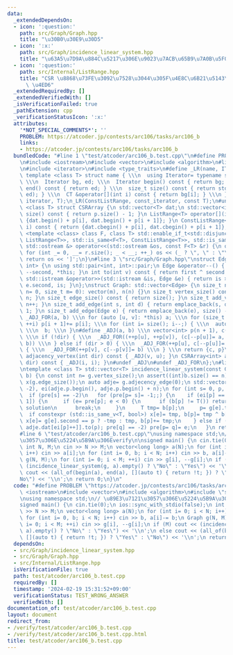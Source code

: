 ```yaml
---
data:
  _extendedDependsOn:
  - icon: ':question:'
    path: src/Graph/Graph.hpp
    title: "\u30B0\u30E9\u30D5"
  - icon: ':x:'
    path: src/Graph/incidence_linear_system.hpp
    title: "\u63A5\u7D9A\u884C\u5217\u306E\u9023\u7ACB\u65B9\u7A0B\u5F0F"
  - icon: ':question:'
    path: src/Internal/ListRange.hpp
    title: "CSR \u8868\u73FE\u3092\u7528\u3044\u305F\u4E8C\u6B21\u5143\u914D\u5217\
      \ \u4ED6"
  _extendedRequiredBy: []
  _extendedVerifiedWith: []
  _isVerificationFailed: true
  _pathExtension: cpp
  _verificationStatusIcon: ':x:'
  attributes:
    '*NOT_SPECIAL_COMMENTS*': ''
    PROBLEM: https://atcoder.jp/contests/arc106/tasks/arc106_b
    links:
    - https://atcoder.jp/contests/arc106/tasks/arc106_b
  bundledCode: "#line 1 \"test/atcoder/arc106_b.test.cpp\"\n#define PROBLEM \"https://atcoder.jp/contests/arc106/tasks/arc106_b\"\
    \n#include <iostream>\n#include <vector>\n#include <algorithm>\n#line 4 \"src/Internal/ListRange.hpp\"\
    \n#include <iterator>\n#include <type_traits>\n#define _LR(name, IT, CT) \\\n\
    \ template <class T> struct name { \\\n  using Iterator= typename std::vector<T>::IT;\
    \ \\\n  Iterator bg, ed; \\\n  Iterator begin() const { return bg; } \\\n  Iterator\
    \ end() const { return ed; } \\\n  size_t size() const { return std::distance(bg,\
    \ ed); } \\\n  CT &operator[](int i) const { return bg[i]; } \\\n }\n_LR(ListRange,\
    \ iterator, T);\n_LR(ConstListRange, const_iterator, const T);\n#undef _LR\ntemplate\
    \ <class T> struct CSRArray {\n std::vector<T> dat;\n std::vector<int> p;\n size_t\
    \ size() const { return p.size() - 1; }\n ListRange<T> operator[](int i) { return\
    \ {dat.begin() + p[i], dat.begin() + p[i + 1]}; }\n ConstListRange<T> operator[](int\
    \ i) const { return {dat.cbegin() + p[i], dat.cbegin() + p[i + 1]}; }\n};\ntemplate\
    \ <template <class> class F, class T> std::enable_if_t<std::disjunction_v<std::is_same<F<T>,\
    \ ListRange<T>>, std::is_same<F<T>, ConstListRange<T>>, std::is_same<F<T>, CSRArray<T>>>,\
    \ std::ostream &> operator<<(std::ostream &os, const F<T> &r) {\n os << '[';\n\
    \ for (int _= 0, __= r.size(); _ < __; ++_) os << (_ ? \", \" : \"\") << r[_];\n\
    \ return os << ']';\n}\n#line 3 \"src/Graph/Graph.hpp\"\nstruct Edge: std::pair<int,\
    \ int> {\n using std::pair<int, int>::pair;\n Edge &operator--() { return --first,\
    \ --second, *this; }\n int to(int v) const { return first ^ second ^ v; }\n friend\
    \ std::istream &operator>>(std::istream &is, Edge &e) { return is >> e.first >>\
    \ e.second, is; }\n};\nstruct Graph: std::vector<Edge> {\n size_t n;\n Graph(size_t\
    \ n= 0, size_t m= 0): vector(m), n(n) {}\n size_t vertex_size() const { return\
    \ n; }\n size_t edge_size() const { return size(); }\n size_t add_vertex() { return\
    \ n++; }\n size_t add_edge(int s, int d) { return emplace_back(s, d), size() -\
    \ 1; }\n size_t add_edge(Edge e) { return emplace_back(e), size() - 1; }\n#define\
    \ _ADJ_FOR(a, b) \\\n for (auto [u, v]: *this) a; \\\n for (size_t i= 0; i < n;\
    \ ++i) p[i + 1]+= p[i]; \\\n for (int i= size(); i--;) { \\\n  auto [u, v]= (*this)[i];\
    \ \\\n  b; \\\n }\n#define _ADJ(a, b) \\\n vector<int> p(n + 1), c(size() << !dir);\
    \ \\\n if (!dir) { \\\n  _ADJ_FOR((++p[u], ++p[v]), (c[--p[u]]= a, c[--p[v]]=\
    \ b)) \\\n } else if (dir > 0) { \\\n  _ADJ_FOR(++p[u], c[--p[u]]= a) \\\n } else\
    \ { \\\n  _ADJ_FOR(++p[v], c[--p[v]]= b) \\\n } \\\n return {c, p}\n CSRArray<int>\
    \ adjacency_vertex(int dir) const { _ADJ(v, u); }\n CSRArray<int> adjacency_edge(int\
    \ dir) const { _ADJ(i, i); }\n#undef _ADJ\n#undef _ADJ_FOR\n};\n#line 3 \"src/Graph/incidence_linear_system.hpp\"\
    \ntemplate <class T> std::vector<T> incidence_linear_system(const Graph &g, std::vector<T>\
    \ b) {\n const int n= g.vertex_size();\n assert((int)b.size() == n);\n std::vector<T>\
    \ x(g.edge_size());\n auto adje= g.adjecency_edge(0);\n std::vector<int> pre(n,\
    \ -2), ei(adje.p.begin(), adje.p.begin() + n);\n for (int s= 0, p, e; s < n; ++s)\n\
    \  if (pre[s] == -2)\n   for (pre[p= s]= -1;;) {\n    if (ei[p] == adje.p[p +\
    \ 1]) {\n     if (e= pre[p]; e < 0) {\n      if (b[p] != T()) return {};  // no\
    \ solution\n      break;\n     }\n     T tmp= b[p];\n     p= g[e].to(p);\n   \
    \  if constexpr (std::is_same_v<T, bool>) x[e]= tmp, b[p]= tmp ^ b[p];\n     else\
    \ x[e]= g[e].second == p ? -tmp : tmp, b[p]+= tmp;\n    } else if (int q= g[e=\
    \ adje.dat[ei[p]++]].to(p); pre[q] == -2) pre[p= q]= e;\n   }\n return x;\n}\n\
    #line 6 \"test/atcoder/arc106_b.test.cpp\"\nusing namespace std;\n// \u89E3\u7121\
    \u3057\u306E\u5224\u5B9A\u306Everify\n\nsigned main() {\n cin.tie(0);\n ios::sync_with_stdio(false);\n\
    \ int N, M;\n cin >> N >> M;\n vector<long long> a(N);\n for (int i= 0; i < N;\
    \ i++) cin >> a[i];\n for (int i= 0, b; i < N; i++) cin >> b, a[i]-= b;\n Graph\
    \ g(N, M);\n for (int i= 0; i < M; ++i) cin >> g[i], --g[i];\n if (M) cout <<\
    \ (incidence_linear_system(g, a).empty() ? \"No\" : \"Yes\") << '\\n';\n else\
    \ cout << (all_of(begin(a), end(a), [](auto t) { return !t; }) ? \"Yes\" : \"\
    No\") << '\\n';\n return 0;\n}\n"
  code: "#define PROBLEM \"https://atcoder.jp/contests/arc106/tasks/arc106_b\"\n#include\
    \ <iostream>\n#include <vector>\n#include <algorithm>\n#include \"src/Graph/incidence_linear_system.hpp\"\
    \nusing namespace std;\n// \u89E3\u7121\u3057\u306E\u5224\u5B9A\u306Everify\n\n\
    signed main() {\n cin.tie(0);\n ios::sync_with_stdio(false);\n int N, M;\n cin\
    \ >> N >> M;\n vector<long long> a(N);\n for (int i= 0; i < N; i++) cin >> a[i];\n\
    \ for (int i= 0, b; i < N; i++) cin >> b, a[i]-= b;\n Graph g(N, M);\n for (int\
    \ i= 0; i < M; ++i) cin >> g[i], --g[i];\n if (M) cout << (incidence_linear_system(g,\
    \ a).empty() ? \"No\" : \"Yes\") << '\\n';\n else cout << (all_of(begin(a), end(a),\
    \ [](auto t) { return !t; }) ? \"Yes\" : \"No\") << '\\n';\n return 0;\n}"
  dependsOn:
  - src/Graph/incidence_linear_system.hpp
  - src/Graph/Graph.hpp
  - src/Internal/ListRange.hpp
  isVerificationFile: true
  path: test/atcoder/arc106_b.test.cpp
  requiredBy: []
  timestamp: '2024-02-19 15:31:52+09:00'
  verificationStatus: TEST_WRONG_ANSWER
  verifiedWith: []
documentation_of: test/atcoder/arc106_b.test.cpp
layout: document
redirect_from:
- /verify/test/atcoder/arc106_b.test.cpp
- /verify/test/atcoder/arc106_b.test.cpp.html
title: test/atcoder/arc106_b.test.cpp
---
```

